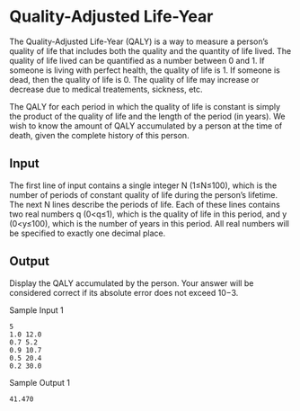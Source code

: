 
# Quality-Adjusted Life-Year
 
The Quality-Adjusted Life-Year (QALY) is a way to measure a person’s quality of life that includes both the quality and the quantity of life lived.
The quality of life lived can be quantified as a number between 0 and 1. If someone is living with perfect health, the quality of life is 1. If someone is dead, then the quality of life is 0. The quality of life may increase or decrease due to medical treatements, sickness, etc.

The QALY for each period in which the quality of life is constant is simply the product of the quality of life and the length of the period (in years). We wish to know the amount of QALY accumulated by a person at the time of death, given the complete history of this person.

## Input

The first line of input contains a single integer N (1≤N≤100), which is the number of periods of constant quality of life during the person’s lifetime. The next N lines describe the periods of life. Each of these lines contains two real numbers q (0<q≤1), which is the quality of life in this period, and y (0<y≤100), which is the number of years in this period. All real numbers will be specified to exactly one decimal place. 

## Output
Display the QALY accumulated by the person. Your answer will be considered correct if its absolute error does not exceed 10−3.

Sample Input 1 	
```
5
1.0 12.0
0.7 5.2
0.9 10.7
0.5 20.4
0.2 30.0
```

Sample Output 1
```
41.470
```
